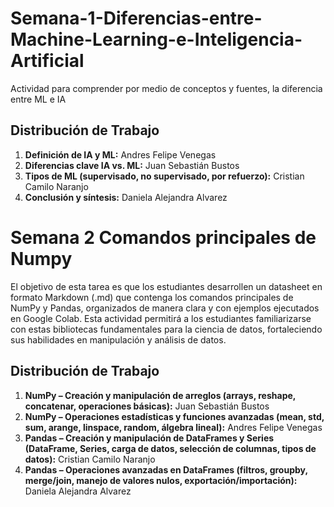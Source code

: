 # Semana-1-Diferencias-entre-Machine-Learning-e-Inteligencia-Artificial
Actividad para comprender por medio de conceptos y fuentes, la diferencia entre ML e IA

## Distribución de Trabajo
1. **Definición de IA y ML:** Andres Felipe Venegas
2. **Diferencias clave IA vs. ML:** Juan Sebastián Bustos
3. **Tipos de ML (supervisado, no supervisado, por refuerzo):** Cristian Camilo Naranjo
4. **Conclusión y síntesis:** Daniela Alejandra Alvarez 


# Semana 2 Comandos principales de Numpy
El objetivo de esta tarea es que los estudiantes desarrollen un datasheet en formato Markdown (.md) que contenga los comandos principales de NumPy y Pandas, organizados de manera clara y con ejemplos ejecutados en Google Colab. Esta actividad permitirá a los estudiantes familiarizarse con estas bibliotecas fundamentales para la ciencia de datos, fortaleciendo sus habilidades en manipulación y análisis de datos.

## Distribución de Trabajo
1. **NumPy – Creación y manipulación de arreglos (arrays, reshape, concatenar, operaciones básicas):** Juan Sebastián Bustos 
2. **NumPy – Operaciones estadísticas y funciones avanzadas (mean, std, sum, arange, linspace, random, álgebra lineal):** Andres Felipe Venegas
3. **Pandas – Creación y manipulación de DataFrames y Series (DataFrame, Series, carga de datos, selección de columnas, tipos de datos):** Cristian Camilo Naranjo
4. **Pandas – Operaciones avanzadas en DataFrames (filtros, groupby, merge/join, manejo de valores nulos, exportación/importación):** Daniela Alejandra Alvarez

  
